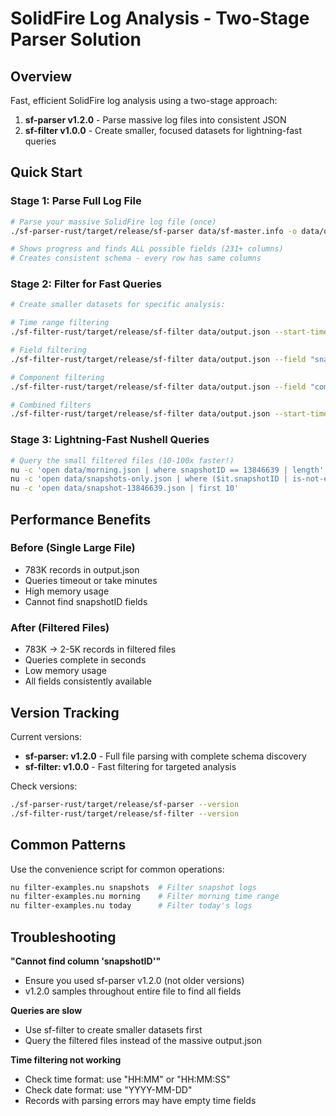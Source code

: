 # SolidFire Log Analysis - Two-Stage Parser Solution

## Overview
Fast, efficient SolidFire log analysis using a two-stage approach:
1. **sf-parser v1.2.0** - Parse massive log files into consistent JSON
2. **sf-filter v1.0.0** - Create smaller, focused datasets for lightning-fast queries

## Quick Start

### Stage 1: Parse Full Log File
```bash
# Parse your massive SolidFire log file (once)
./sf-parser-rust/target/release/sf-parser data/sf-master.info -o data/output.json

# Shows progress and finds ALL possible fields (231+ columns)
# Creates consistent schema - every row has same columns
```

### Stage 2: Filter for Fast Queries
```bash
# Create smaller datasets for specific analysis:

# Time range filtering
./sf-filter-rust/target/release/sf-filter data/output.json --start-time "04:30" --end-time "5:30" -o data/morning.json

# Field filtering 
./sf-filter-rust/target/release/sf-filter data/output.json --field "snapshotID=13846639" -o data/snapshot-13846639.json

# Component filtering
./sf-filter-rust/target/release/sf-filter data/output.json --field "component=Snaps" -o data/snapshots-only.json

# Combined filters
./sf-filter-rust/target/release/sf-filter data/output.json --start-time "08:00" --field "component=Snaps" --field "serviceID=230"
```

### Stage 3: Lightning-Fast Nushell Queries
```bash
# Query the small filtered files (10-100x faster!)
nu -c 'open data/morning.json | where snapshotID == 13846639 | length'
nu -c 'open data/snapshots-only.json | where ($it.snapshotID | is-not-empty) | length'
nu -c 'open data/snapshot-13846639.json | first 10'
```

## Performance Benefits

### Before (Single Large File)
- 783K records in output.json 
- Queries timeout or take minutes
- High memory usage
- Cannot find snapshotID fields

### After (Filtered Files)
- 783K → 2-5K records in filtered files
- Queries complete in seconds
- Low memory usage
- All fields consistently available

## Version Tracking

Current versions:
- **sf-parser: v1.2.0** - Full file parsing with complete schema discovery
- **sf-filter: v1.0.0** - Fast filtering for targeted analysis

Check versions:
```bash
./sf-parser-rust/target/release/sf-parser --version
./sf-filter-rust/target/release/sf-filter --version
```

## Common Patterns

Use the convenience script for common operations:
```bash
nu filter-examples.nu snapshots  # Filter snapshot logs
nu filter-examples.nu morning    # Filter morning time range  
nu filter-examples.nu today      # Filter today's logs
```

## Troubleshooting

**"Cannot find column 'snapshotID'"** 
- Ensure you used sf-parser v1.2.0 (not older versions)
- v1.2.0 samples throughout entire file to find all fields

**Queries are slow**
- Use sf-filter to create smaller datasets first
- Query the filtered files instead of the massive output.json

**Time filtering not working**
- Check time format: use "HH:MM" or "HH:MM:SS" 
- Check date format: use "YYYY-MM-DD"
- Records with parsing errors may have empty time fields